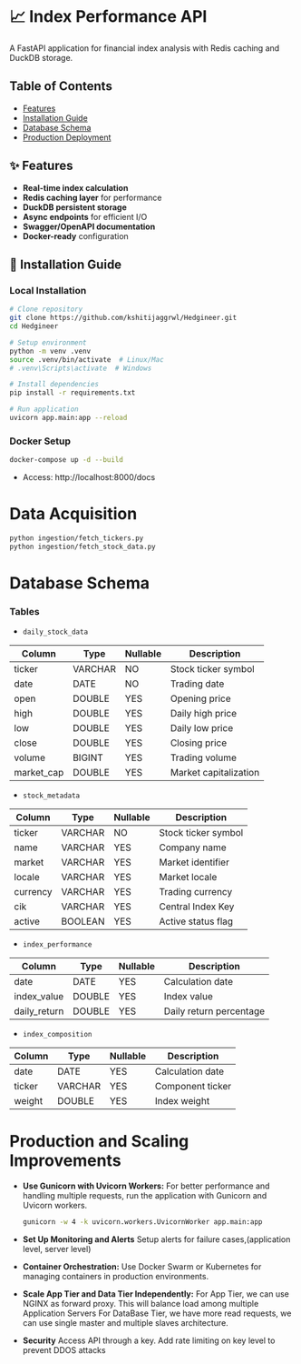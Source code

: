 # 📈 Index Performance API

A FastAPI application for financial index analysis with Redis caching and DuckDB storage.

## Table of Contents
- [Features](#-features)
- [Installation Guide](#-quick-start)
- [Database Schema](#-database-schema)
- [Production Deployment](#-production-deployment)

## ✨ Features
- **Real-time index calculation**
- **Redis caching layer** for performance
- **DuckDB persistent storage**
- **Async endpoints** for efficient I/O
- **Swagger/OpenAPI documentation**
- **Docker-ready** configuration

## 🚀 Installation Guide

### Local Installation
```bash
# Clone repository
git clone https://github.com/kshitijaggrwl/Hedgineer.git
cd Hedgineer

# Setup environment
python -m venv .venv
source .venv/bin/activate  # Linux/Mac
# .venv\Scripts\activate  # Windows

# Install dependencies
pip install -r requirements.txt

# Run application
uvicorn app.main:app --reload
```

### Docker Setup
```bash
docker-compose up -d --build
```
- Access: http://localhost:8000/docs


# Data Acquisition
```bash
python ingestion/fetch_tickers.py
python ingestion/fetch_stock_data.py
```

# Database Schema

### Tables
- `daily_stock_data`

| Column     | Type    | Nullable | Description             |
|------------|---------|----------|-------------------------|
| ticker     | VARCHAR | NO       | Stock ticker symbol     |
| date       | DATE    | NO       | Trading date           |
| open       | DOUBLE  | YES      | Opening price          |
| high       | DOUBLE  | YES      | Daily high price       |
| low        | DOUBLE  | YES      | Daily low price        |
| close      | DOUBLE  | YES      | Closing price          |
| volume     | BIGINT  | YES      | Trading volume         |
| market_cap | DOUBLE  | YES      | Market capitalization  |

- `stock_metadata` 

| Column   | Type    | Nullable | Description           |
|----------|---------|----------|-----------------------|
| ticker   | VARCHAR | NO       | Stock ticker symbol   |
| name     | VARCHAR | YES      | Company name          |
| market   | VARCHAR | YES      | Market identifier     |
| locale   | VARCHAR | YES      | Market locale         |
| currency | VARCHAR | YES      | Trading currency      |
| cik      | VARCHAR | YES      | Central Index Key     |
| active   | BOOLEAN | YES      | Active status flag    |
- `index_performance`

| Column       | Type    | Nullable | Description             |
|--------------|---------|----------|-------------------------|
| date         | DATE    | YES      | Calculation date        |
| index_value  | DOUBLE  | YES      | Index value             |
| daily_return | DOUBLE  | YES      | Daily return percentage |
- `index_composition`

| Column  | Type    | Nullable | Description      |
|---------|---------|----------|------------------|
| date    | DATE    | YES      | Calculation date |
| ticker  | VARCHAR | YES      | Component ticker |
| weight  | DOUBLE  | YES      | Index weight     |


# Production and Scaling Improvements

- **Use Gunicorn with Uvicorn Workers:**
 For better performance and handling multiple requests, run the application with Gunicorn and Uvicorn workers.
    ```bash
    gunicorn -w 4 -k uvicorn.workers.UvicornWorker app.main:app
    ```

- **Set Up Monitoring and Alerts**
 Setup alerts for failure cases,(application level, server level)

- **Container Orchestration:**
 Use Docker Swarm or Kubernetes for managing containers in production environments.

- **Scale App Tier and Data Tier Independently:**
For App Tier, we can use NGINX as forward proxy. This will balance load among multiple Application Servers
For DataBase Tier, we have more read requests, we can use single master and multiple slaves architecture.

- **Security**
Access API through a key. Add rate limiting on key level to prevent DDOS attacks

